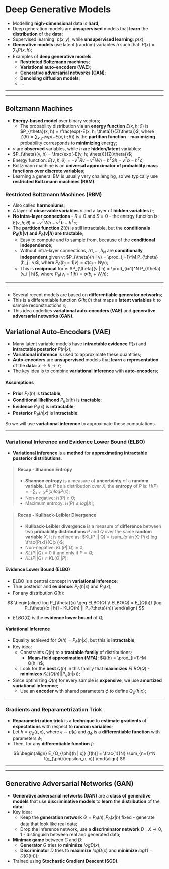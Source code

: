 # Deep Generative Models

- Modelling **high-dimensional** data is **hard**;
- Deep generation models are **unsupervised** models that **learn** the **distribution** of the **data**;
- Supervised learning: $p(x, y)$, while **unsupervised learning**: $p(x)$;
- **Generative models** use latent (random) variables $h$ such that: $P(x) = \sum_h P(x, h)$;
- Examples of **deep generative models**:
  - **Restricted Boltzmann machines**;
  - **Variational auto-encoders (VAE)**;
  - **Generative adversarial networks (GAN)**;
  - **Denoising diffusion models**;
  - ...

---

---

## Boltzmann Machines

- **Energy-based model** over binary vectors;
  - The probability distribution via an **energy function** $E(x, h; \theta)$ is $P_{\theta}(x, h) = \frac{exp(-E(x, h; \theta))}{Z(\theta)}$, where $Z(\theta) = \sum_{x, h} exp(-E(x, h; \theta))$ is the **partition function** - **maximizing** probability corresponds to **minimizing** energy;
- $v$ are **observed** variables, while $h$ are **hidden/latent** variables:
- $P_{\theta}(v, h) = \frac{exp(-E(v, h; \theta))}{Z(\theta)}$;
- Energy function: $E(v, h; \theta) = - v^T R v - v^T W h - h^T S h - v^T b - h^T c$;
- Boltzmann machine is an **universal approximator of probability mass functions over discrete variables**;
- Learning a general BM is usually very challenging, so we typically use **restricted Boltzmann machines (RBM)**.

### Restricted Boltzmann Machines (RBM)

- Also called **harmoniums**;
- A layer of **observable variables** $v$ and a layer of **hidden variables** $h$;
- **No intra-layer connections** - $R = 0$ and $S = 0$ - the energy function is: $E(v, h; \theta) = - v^T W h - v^T b - h^T c$;
- The **partition function** $Z(\theta)$ is still intractable, but the **conditionals $P_{\theta}(h | v)$ and $P_{\theta}(v | h)$ are tractable**;
  - Easy to compute and to sample from, because of the **conditional independence**;
  - Without intra-layer connections, $h1, ..., h_N$ are **conditionally independent** given $v$: $P_{\theta}(h | v) = \prod_{j=1}^M P_{\theta}(h_j | v)$, where $P_{\theta}(h_j = 1 | v) = \sigma(c_j + W_j v)$;
  - This is **reciprocal** for $v$: $P_{\theta}(v | h) = \prod_{i=1}^N P_{\theta}(v_i | h)$, where $P_{\theta}(v_i = 1 | h) = \sigma(b_i + W_i h)$;

---

---

- Several recent models are based on **differentiable generator networks**;
- This is a differentiable function $G(h; \theta)$ that maps a **latent variables** $h$ to sample reconstructions $x$;
- This idea underlies **variational auto-encoders (VAE)** and **generative adversarial networks (GAN)**.

## Variational Auto-Encoders (VAE)

- Many latent variable models have **intractable evidence** $P(x)$ and **intractable posterior** $P(h | x)$;
- **Variational inference** is used to approximate these quantities;
- **Auto-encoders** are **unsupervised** models that **learn** a **representation** of the **data**: $x \rightarrow h \rightarrow \hat{x}$;
- The key idea is to combine **variational inference** with **auto-encoders**;

#### Assumptions

- **Prior** $P_{\theta}(h)$ is **tractable**;
- **Conditional likelihood** $P_{\theta}(x | h)$ is **tractable**;
- **Evidence** $P_{\theta}(x)$ is **intractable**;
- **Posterior** $P_{\theta}(h | x)$ is **intractable**.

So we will use **variational inference** to approximate these computations.

---

### Variational Inference and Evidence Lower Bound (ELBO)

- **Variational inference** is a **method** for **approximating** **intractable** **posterior distributions**.

> #### Recap - Shannon Entropy
>
> - **Shannon entropy** is a measure of **uncertainty** of a **random variable**. Let $P$ be a distribution over $X$, the **entropy** of $P$ is: $H(P) = - \sum_{x \in X} P(x) log P(x)$;
> - Non-negative: $H(P) \geq 0$;
> - Maximum entropy: $H(P) \leq log |X|$;

> #### Recap - Kullback-Leibler Divergence
>
> - **Kullback-Leibler divergence** is a measure of **difference** between two **probability distributions** $P$ and $Q$ over the same **random variable** $X$. It is defined as: $KL(P || Q) = \sum_{x \in X} P(x) log \frac{P(x)}{Q(x)}$;
> - Non-negative: $KL(P || Q) \geq 0$;
> - $KL(P || Q) = 0$ if and only if $P = Q$;
> - $KL(P || Q) \neq KL(Q || P)$;

#### Evidence Lower Bound (ELBO)

- ELBO is a central concept in **variational inference**;
- True posterior and **evidence**: $P_{\theta}(h | x)$ and $P_{\theta}(x)$;
- For any distribution $Q(h)$:

$$
\begin{align}
log P_{\theta}(x) \geq ELBO(Q) \\
ELBO(Q) = E_{Q(h)} [log P_{\theta}(x | h)] - KL(Q(h) || P_{\theta}(h))
\end{align}
$$

- $ELBO(Q)$ is the **evidence lower bound** of $Q$;

#### Variational Inference

- Equality achieved for $Q(h) = P_{\theta}(h | x)$, but this is **intractable**;
- Key idea:
  - Constraints $Q(h)$ to a **tractable family** of distributions;
    - **Mean-field approximation (MFA)**: $Q(h) = \prod_{i=1}^M Q(h_i)$;
  - Look for the **best** $Q(h)$ in this family that **maximizes** $ELBO(Q)$ - **minimizes** $KL(Q(h) || P_{\theta}(h | x))$;
- Since optimizing $Q(h)$ for every sample is **expensive**, we use **amortized variational inference**;
  - Use an **encoder** with shared parameters $\phi$ to define $Q_{\phi}(h | x)$;

---

### Gradients and Reparametrization Trick

- **Reparametrization trick** is a **technique** to **estimate gradients** of **expectations** with respect to **random variables**;
- Let $h = g_{\phi}(\epsilon, x)$, where $\epsilon \sim p(\epsilon)$ and $g_{\phi}$ is a **differentiable function** with parameters $\phi$;
- Then, for any **differentiable function** $f$:

$$
\begin{align}
E_{Q_{\phi}(h | x)} [f(h)] = \frac{1}{N} \sum_{n=1}^N f(g_{\phi}(\epsilon_n, x))
\end{align}
$$

---

---

## Generative Adversarial Networks (GAN)

- **Generative adversarial networks (GAN)** are a **class of generative models** that use **discriminative models** to **learn** the **distribution** of the **data**;
- Key idea:
  - Keep the **generation network** $G = {P_{\theta}(h), P_{\theta}(x | h)}$ fixed - generate data that look like real data;
  - Drop the inference network, use a **discriminator network** $D : X \rightarrow {0, 1}$ - distinguish between real and generated data;
- **Minimax game** between $G$ and $D$:
  - **Generator** $G$ tries to **minimize** $log D(x)$;
  - **Discriminator** $D$ tries to **maximize** $log D(x)$ and **minimize** $log (1 - D(G(h)))$;
- Trained using **Stochastic Gradient Descent (SGD)**.
